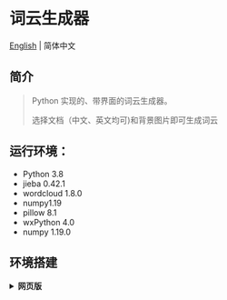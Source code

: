 # 词云生成器
[English](./README_en.md) | 简体中文

## 简介

> Python 实现的、带界面的词云生成器。
>
> 选择文档（中文、英文均可)和背景图片即可生成词云


## 运行环境：
- Python 3.8
- jieba 0.42.1
- wordcloud 1.8.0
- numpy1.19
- pillow 8.1
- wxPython 4.0
- numpy 1.19.0


## 环境搭建
<details>
<summary><strong>网页版</strong></summary>


1. 下载项目代码。

```bash
git clone https://github.com/JimyFengqi
cd my-project
```
或者
```bash
git clone https://gitee.com/jimmyfengqi
cd my-project
```
2. 进入目录安装依赖。
```bash
source install.sh
```
或者所以使用仅仅使用pip安装
```bash
pip install -r requirements.txt
```
3.快速启动
python

效果如图：

![中文文档](images/cn.jpg)

![英文文档](images/en.jpg)

